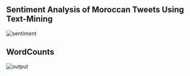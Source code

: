 ## Sentiment Analysis of Moroccan Tweets Using Text-Mining
![sentiment](https://user-images.githubusercontent.com/67557339/183507195-7761a904-aec4-4821-a161-b4ab864673d1.png)
## WordCounts
![output](https://user-images.githubusercontent.com/67557339/183507223-edf55ecc-822d-4378-8c6b-59c34b14dca0.png)


